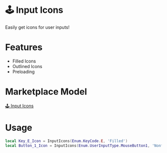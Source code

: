 # 🕹️ Input Icons
Easily get icons for user inputs!

# Features
- Filled Icons
- Outlined Icons
- Preloading

# Marketplace Model
[🕹️ Input Icons](https://create.roblox.com/store/asset/111910627605477/Input-Icons)

# Usage
```lua
local Key_E_Icon = InputIcons(Enum.KeyCode.E, 'Filled')
local Button_1_Icon = InputIcons(Enum.UserInputType.MouseButton1, 'Nonfilled')
```
